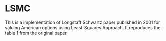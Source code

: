 # LSMC
This is a implementation of Longstaff Schwartz paper published in 2001 for valuing American options using Least-Squares Approach.
It reproduces the table 1 from the original paper.
